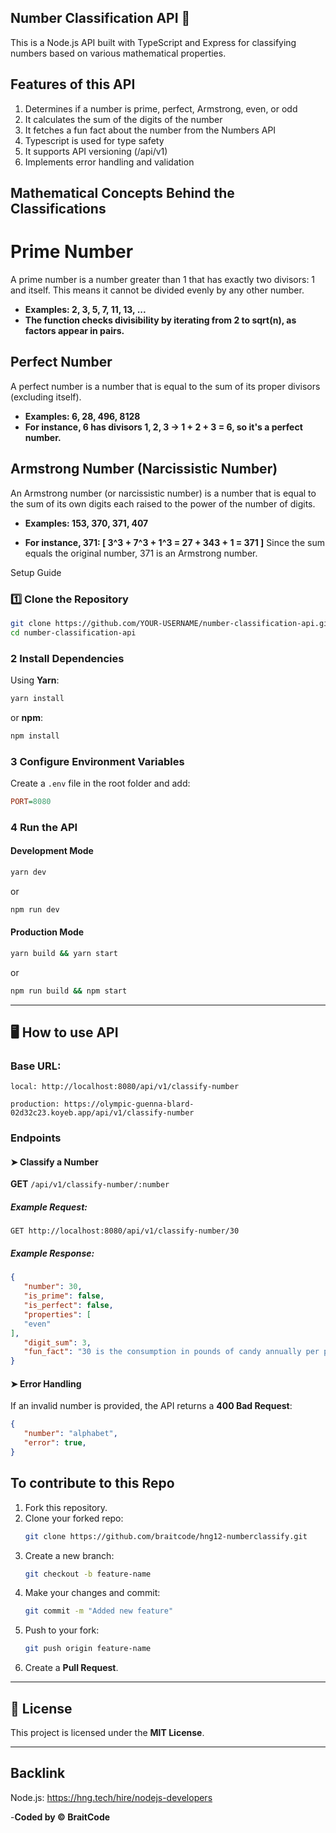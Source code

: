 ## Number Classification API 🚀
This is a Node.js API built with TypeScript and Express for classifying numbers based on various mathematical properties.

## Features of this API
1. Determines if a number is prime, perfect, Armstrong, even, or odd
2. It calculates the sum of the digits of the number
3. It fetches a fun fact about the number from the Numbers API
4. Typescript is used for type safety
5. It supports API versioning (/api/v1)
6. Implements error handling and validation

## Mathematical Concepts Behind the Classifications
# Prime Number
A prime number is a number greater than 1 that has exactly two divisors: 1 and itself. This means it cannot be divided evenly by any other number.

 - **Examples: 2, 3, 5, 7, 11, 13, ...**
 - **The function checks divisibility by iterating from 2 to sqrt(n), as factors appear in pairs.**

## Perfect Number
A perfect number is a number that is equal to the sum of its proper divisors (excluding itself).
 - **Examples: 6, 28, 496, 8128**
 - **For instance, 6 has divisors 1, 2, 3 → 1 + 2 + 3 = 6, so it's a perfect number.**

## Armstrong Number (Narcissistic Number)
An Armstrong number (or narcissistic number) is a number that is equal to the sum of its own digits each raised to the power of the number of digits.

 - **Examples: 153, 370, 371, 407**

 - **For instance, 371: [ 3^3 + 7^3 + 1^3 = 27 + 343 + 1 = 371 ]**
 Since the sum equals the original number, 371 is an Armstrong number.

 Setup Guide

### 1️⃣ Clone the Repository
```bash
git clone https://github.com/YOUR-USERNAME/number-classification-api.git
cd number-classification-api
```

### 2️ Install Dependencies
Using **Yarn**:
```bash
yarn install
```
or **npm**:
```bash
npm install
```

### 3️ Configure Environment Variables
Create a `.env` file in the root folder and add:
```ini
PORT=8080
```

### 4️ Run the API

#### **Development Mode**
```bash
yarn dev
```
or
```bash
npm run dev
```

#### **Production Mode**
```bash
yarn build && yarn start
```
or
```bash
npm run build && npm start
```

---

## 🖥 How to use API

### **Base URL:**  
```
local: http://localhost:8080/api/v1/classify-number
```
```
production: https://olympic-guenna-blard-02d32c23.koyeb.app/api/v1/classify-number
```

### **Endpoints**
#### ➤ Classify a Number
**GET** `/api/v1/classify-number/:number`

##### **Example Request:**
```
GET http://localhost:8080/api/v1/classify-number/30
```
##### **Example Response:**
```json
{
   "number": 30,
   "is_prime": false,
   "is_perfect": false,
   "properties": [
   "even"
],
   "digit_sum": 3,
   "fun_fact": "30 is the consumption in pounds of candy annually per person in Denmark, the country with the highest candy consumption."
}
```

#### ➤ Error Handling
If an invalid number is provided, the API returns a **400 Bad Request**:
```json
{
   "number": "alphabet",
   "error": true,
}
```

## To contribute to this Repo

1. Fork this repository.
2. Clone your forked repo:
   ```bash
   git clone https://github.com/braitcode/hng12-numberclassify.git
   ```
3. Create a new branch:
   ```bash
   git checkout -b feature-name
   ```
4. Make your changes and commit:
   ```bash
   git commit -m "Added new feature"
   ```
5. Push to your fork:
   ```bash
   git push origin feature-name
   ```
6. Create a **Pull Request**.

---

## 📜 License
This project is licensed under the **MIT License**.

---

## Backlink
Node.js: https://hng.tech/hire/nodejs-developers

-**Coded by © BraitCode**